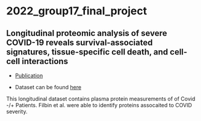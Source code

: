 # 2022_group17_final_project

## Longitudinal proteomic analysis of severe COVID-19 reveals survival-associated signatures, tissue-specific cell death, and cell-cell interactions


- [Publication](https://www.cell.com/cell-reports-medicine/fulltext/S2666-3791(21)00115-4?_returnURL=https%3A%2F%2Flinkinghub.elsevier.com%2Fretrieve%2Fpii%2FS2666379121001154%3Fshowall%3Dtrue&fbclid=IwAR1X3LSBjD9dTof2CSWLnVWwaJiBNoMqZ3dW_oQDG31B4j3lAxTxLW2ZBHM)
 
- Dataset can be found [here](https://www.olink.com/application/mgh-covid-19-study/?fbclid=IwAR2LUaRMWprFnq28pWKVPVYH2h4ViqxeDaib9P78zD9baWUbej2TrUPvjNA)

This longitudinal dataset contains plasma protein measurements of of Covid -/+ Patients. Filbin et al. were able to identify proteins assocaited to COVID severity.
